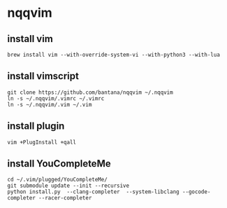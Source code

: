 # nqqvim

## install vim

    brew install vim --with-override-system-vi --with-python3 --with-lua

## install vimscript

    git clone https://github.com/bantana/nqqvim ~/.nqqvim
    ln -s ~/.nqqvim/.vimrc ~/.vimrc
    ln -s ~/.nqqvim/.vim ~/.vim

## install plugin

    vim +PlugInstall +qall

## install YouCompleteMe

    cd ~/.vim/plugged/YouCompleteMe/
    git submodule update --init --recursive
    python install.py  --clang-completer  --system-libclang --gocode-completer --racer-completer

